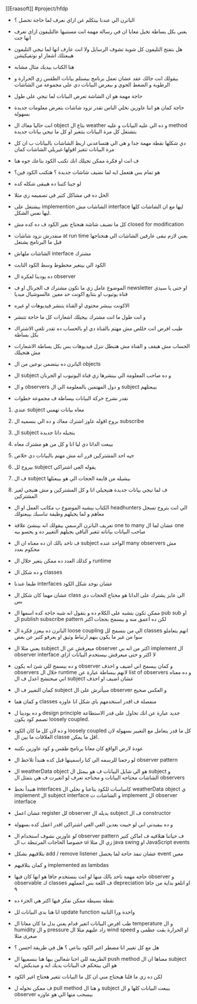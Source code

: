[[Eraasoft]]
#project/hfdp 

- الباترن الي عندنا بيتكلم عن ازاي نعرف لما حاجة تحصل ؟
- يعني بكل بساطة تخيل معايا ان في رسالة مهمة انت مستنيها عالتليفون ازاي تعرف انها جت
- هل بتفتح التليفون كل شوية تشوف الرسايل ولا انت عارف انها لما تيجي التليفون هيبعتلك اشعار او نوتفيكيشن

- هنا الكتاب بيديك مثال مشابه 
- بيقولك انت جالك عقد عشان تعمل برنامج بيستلم بيانات الطقس زي الحرارة و الرطوبة و الضغط الجوي و بيعرض البيانات دي على مجموعة من الشاشات
- حاجة مهمة هو ان الشاشة تعرض البيانات لما تيجي على طول 
- حاجة كمان هو اننا عاوزين نخلي الناس تقدر تزود شاشات بتعرض معلومات جديدة بسهولة
- انت حاليا معاك ال object بتاع ال weather و ده الي عليه البيانات و عليه method بتشتغل كل مرة البيانات بتتغير او كل ما تيجي بيانات جديدة
- دي شكلها نقطة مهمة جدا و هي الي هتساعدني اربط الشاشات بالبيانات ب ان كل مرة البيانات تتغير اقولها غيريلي الشاشات كمان
- ف انت او فكرة ممكن تجيلك انك تكتب الكود بتاعك جوه هنا 
- هو تمام بس هتعمل ايه لما نضيف شاشات جديدة ؟ هتكتب الكود فين؟
- لو جينا كتبنا ده هيبقى شكله كده 
- الحل ده في مشاكل كتير في تصميمه زي مثلا
- بيشتغل على implemention الشاشات مش interface ليها مع ان الشاشات كلها ليها نفس الشكل.
- كل ما نضيف شاشة هنحتاج نغير الكود ف ده كده مش closed for modification 
- منقدرش نزود شاشات at run time يعني لازم نبقى عارفين الشاشات الي هنحتاجها قبل ما البرنامج يشتغل
- الشاشات ملهاش interface مشترك 
- الكود الي بيتغير محطوط وسط الكود الثابت

- ده يودينا لفكرة ال observer 
- الموضوع عامل زي ما تكون مشترك ف الجرنال او ف newsletter او حتى يا سيدي قناة يوتيوب او بتتابع اكونت حد معين عالسوشيال ميديا
- الاكونت بينشر محتوى او القناة بتنشر فيديوهات او غيره 
- و انت طول ما انت مشترك بيجيلك اشعارات كل ما حاجة تتنشر
- طيب افرض انت خللص مش مهتم بالقناة دي او بالحساب ده تقدر تلغي الاشتراك بكل بساطة
- الحساب مش هيقف و القناة مش هتبطل تنزل فيديوهات بس بكل يساطة الاشعارات مش هتجيلك

-  الباترن ده بيتضمن نوعين من ال objects 
- ال subject و ده صاحب المعلومة الي بينشرها زي قناة اليوتيوب او الجرنان
- و ال observers و دول المهتمين بالمعلومة الي ال subject بيبعتلهم

- نقدر نشرح حركة البيانات بيساطة ف مجموعة خطوات 
1. عندي subject معاه بيانات تهمني
2. بروح اقوله عاوز اشترك معاك و ده الي بنسميه ال subscribe 
3. ال subject بتجيله داتا جديدة 
4. بيبعت الداتا دي ليا انا و كل من هو مشترك معاه
5. جيه احد المشتركين قرر انه مش مهتم بالبيانات دي خلاص
6. بيروح لل subject يقوله الغي اشتراكي

7. ف ال subject بيشيله من قايمة الحجات الي هو بيبعتلها
8. ف لما تيجي بيانات جديدة هتيجيلي انا و كل المشتركين و مش هتيجي لغير المشتركين

- الكتاب بيشبه الموضوع ب مكاتب العمل او ال headhunters الي انت بتروح تسجل معاهم و لما يجيلهم وظيفة تناسبك بيبعتولك

- تعريف الباترن الرسمي بيقولك انه بينشئ علاقة one to many عشان لما ال one صاحب البيانات بياناته تتغير الباقي يجيلهم التغيير ده و يحسو بيه
- ف تاخد بالك ان ده معناه ان ال subject الواحد عنده many observers مش محكوم بعدد
- و كذلك العدد ده ممكن يتغير خلال ال runtime 
- و ده شكل ال classes 
- طبعا عندنا interfaces عشان نوحد شكل الكود
- عشان مهما كان شكل ال class الي عايز يشترك على الداتا هو محتاج الحجات دي بس
- ممكن تكون بتشبه على الكلام ده و بتقول انه شبه حاجة كده اسمها ال pub sub او ال publish subscribe pattern لكن ده اعمق منه و بيسمح بحجات اكتر

- الباترن ده بيعزز فكرة ال loose coupling الي من بتسمح لل classes انهم يتعاملو سوا من غير ما يكون بنهم ارتباط وثيق او يعرفو كتير عن بعض
- يعني مثلا ال subject ميعرفش عن ال observer اكتر من انه بي implement ال observer interface لا اكثر و حتى ميعرفش بيستخدم البيانات ازاي
- و ده بيسمح للي شئ انه يكون observer و كمان بيسمح اني اضيف و احذف observers خلال ال runtime لانهم ببساطة عبارة عن list of observers و ده معناه اني مبحتشج اعدل ف ال subject عشان اضيف او احذف
- كمان التغيير ف ال subject مبيأثرش على ال observer و العكس صحيح
- و كمان هما classes منفصلة ف اقدر استخدمهم باي شكل انا عاوزه

-  و ده يودينا ل design principle جديد عبارة عن انك تحاول على قدر الاستطاعة تصمم كود يكون loosely coupled.
- و ده لان كل ما كان الكود loosely coupled كل ما قدر يتعامل مع التغيير بسهولة لان العلاقات ما بين ال classe اقل ما يمكن.

-  عودة لارض الواقع كان معانا برنامج طقس و كود عاوزين نكتبه
- لو رجعنا للرسمه الي كنا راسمينها قبل كده هتبدأ تلاحظ ال observer pattern
- ال weatherData object هو الي شايل البيانات ف هو بيمثل ال subject و الشاشات محتاجه البيانات و محتاجه تعرف لو اتغيرت ف هي بتمثل ال observers
- هنبدأ نحط interfaces كاساسات للكود بتاعنا و نخلي ال weatherData object ي implement ال subject interface و الشاشات ت implement ال observer interface 

- عشان اعمل register لل observer بديله ال subject ف ال constructor 
- و ده بيفيدني اني لو حبيت بعدين الغي الغي اشتراكي اقدر اعمل كده بسهولة


- لو عاوزين نشوف استخدام ال observer pattern ف حياتنا هتلاقيه ف اماكن كتير خصوصا الحاجات المرتبطة ب ال ui زي ال مثلا java swing او JavaScript events 
- بتلاقيهم بشكل add / remove listener عشان تنفذ حاجة لما يحصل event معين
- و كمان بتلاقيهم implemented as lambdas
- حاجة مهمة تاخد بالك منها لو انت بتستخدم جافا هو انها كان فيها observer و observable ك classes ف اللغة بس اتعملهم depreciation او اتلغو بداية من جافا ٩

- نقطة بسيطة ممكن نفكر فيها اكتر هي الجزء ده 
- انا هنا بدي البيانات لل update function واحدة ورا التانية
- طب افرض البيانات اتغير قدام يعني بدل ما كان معانا ال temperature و ال humidity و ال pressure زاد عليهم مثلا ال wind speed او الحرارة بقت عظمى و صغرى مثلا
- هل مع كل تغيير انا مضطر اغير الكود بتاعي ؟ هل في طريقة احسن ؟
- الطريقة للي احنا شغالين بيها هنا بنسميها ال push method معناها ان ال subject هو الي بيتحكم ف البيانات يديك ايه و ميديكش ايه
- لكن ده زي ما قلنا هيحتاج مني ان كل ما البيانات تتغير هحتاج اغير الكود
- ف ممكن نحوله ل pull method و هنا ال subject بيبعت البيانات كلها و ال observer بيسحب منها الي هو عاوزه